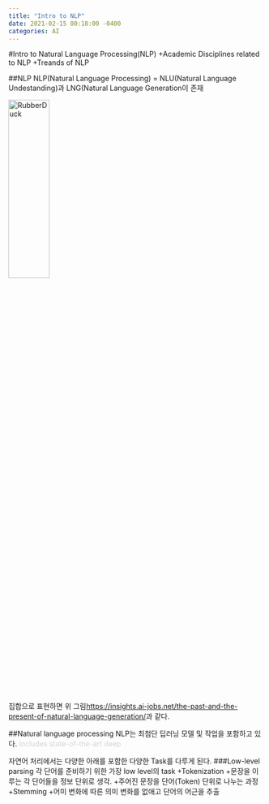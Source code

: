 ```yaml
---
title: "Intro to NLP"
date: 2021-02-15 00:18:00 -0400
categories: AI
---
```


#Intro to Natural Language Processing(NLP)
+Academic Disciplines related to NLP
+Treands of NLP

##NLP
NLP(Natural Language Processing)
= NLU(Natural Language Undestanding)과 LNG(Natural Language Generation이 존재

<img src="https://user-images.githubusercontent.com/12611645/107938878-53cd3880-6fc9-11eb-81e2-fa1a85526400.png" width="40%" height="30%" title="NLP diagram" alt="RubberDuck"></img>

집합으로 표현하면 위 그림<https://insights.ai-jobs.net/the-past-and-the-present-of-natural-language-generation/>과 같다.

##Natural language processing
NLP는 최첨단 딥러닝 모델 및 작업을 포함하고 있다.
<span style="color:#D3D3D3">Includes state-of-the-art deep</span>


자연어 처리에서는 다양한 아래를 포함한 다양한 Task를 다루게 된다.
###Low-level parsing
각 단어를 준비하기 위한 가장 low level의 task
+Tokenization
    +문장을 이루는 각 단어들을 정보 단위로 생각.
    +주어진 문장을 단어(Token) 단위로 나누는 과정
+Stemming
    +어미 변화에 따른 의미 변화를 없애고 단어의 어근을 추출
